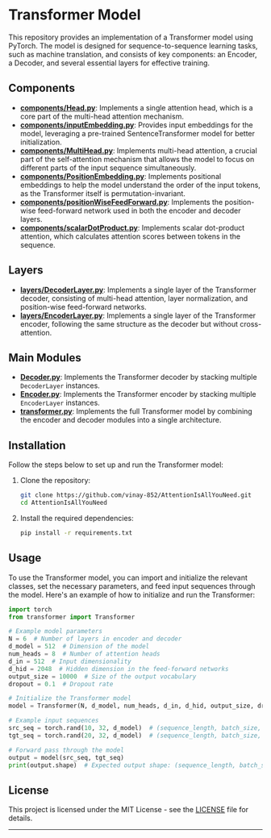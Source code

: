 
# Transformer Model

This repository provides an implementation of a Transformer model using PyTorch. The model is designed for sequence-to-sequence learning tasks, such as machine translation, and consists of key components: an Encoder, a Decoder, and several essential layers for effective training.

## Components

- **[components/Head.py](components/Head.py)**: Implements a single attention head, which is a core part of the multi-head attention mechanism.
- **[components/inputEmbedding.py](components/inputEmbedding.py)**: Provides input embeddings for the model, leveraging a pre-trained SentenceTransformer model for better initialization.
- **[components/MultiHead.py](components/MultiHead.py)**: Implements multi-head attention, a crucial part of the self-attention mechanism that allows the model to focus on different parts of the input sequence simultaneously.
- **[components/PositionEmbedding.py](components/PositionEmbedding.py)**: Implements positional embeddings to help the model understand the order of the input tokens, as the Transformer itself is permutation-invariant.
- **[components/positionWiseFeedForward.py](components/positionWiseFeedForward.py)**: Implements the position-wise feed-forward network used in both the encoder and decoder layers.
- **[components/scalarDotProduct.py](components/scalarDotProduct.py)**: Implements scalar dot-product attention, which calculates attention scores between tokens in the sequence.

## Layers

- **[layers/DecoderLayer.py](layers/DecoderLayer.py)**: Implements a single layer of the Transformer decoder, consisting of multi-head attention, layer normalization, and position-wise feed-forward networks.
- **[layers/EncoderLayer.py](layers/EncoderLayer.py)**: Implements a single layer of the Transformer encoder, following the same structure as the decoder but without cross-attention.

## Main Modules

- **[Decoder.py](Decoder.py)**: Implements the Transformer decoder by stacking multiple `DecoderLayer` instances.
- **[Encoder.py](Encoder.py)**: Implements the Transformer encoder by stacking multiple `EncoderLayer` instances.
- **[transformer.py](transformer.py)**: Implements the full Transformer model by combining the encoder and decoder modules into a single architecture.

## Installation

Follow the steps below to set up and run the Transformer model:

1. Clone the repository:
    ```bash
    git clone https://github.com/vinay-852/AttentionIsAllYouNeed.git
    cd AttentionIsAllYouNeed
    ```

2. Install the required dependencies:
    ```bash
    pip install -r requirements.txt
    ```

## Usage

To use the Transformer model, you can import and initialize the relevant classes, set the necessary parameters, and feed input sequences through the model. Here's an example of how to initialize and run the Transformer:

```python
import torch
from transformer import Transformer

# Example model parameters
N = 6  # Number of layers in encoder and decoder
d_model = 512  # Dimension of the model
num_heads = 8  # Number of attention heads
d_in = 512  # Input dimensionality
d_hid = 2048  # Hidden dimension in the feed-forward networks
output_size = 10000  # Size of the output vocabulary
dropout = 0.1  # Dropout rate

# Initialize the Transformer model
model = Transformer(N, d_model, num_heads, d_in, d_hid, output_size, dropout)

# Example input sequences
src_seq = torch.rand(10, 32, d_model)  # (sequence_length, batch_size, d_model)
tgt_seq = torch.rand(20, 32, d_model)  # (sequence_length, batch_size, d_model)

# Forward pass through the model
output = model(src_seq, tgt_seq)
print(output.shape)  # Expected output shape: (sequence_length, batch_size, output_size)
```

## License

This project is licensed under the MIT License - see the [LICENSE](LICENSE) file for details.

---